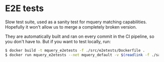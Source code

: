 # E2E tests

Slow test suite, used as a sanity test for mquery matching capabilities.
Hopefully it won't allow us to merge a completely broken version.

They are automatically built and ran on every commit in the CI pipeline,
so you don't have to. But if you want to test locally, run:

```bash
$ docker build -t mquery_e2etests -f ./src/e2etests/Dockerfile .
$ docker run mquery_e2etests --net mquery_default -v $(readlink -f ./samples):/mnt/samples
```
